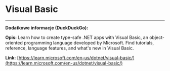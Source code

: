 # Visual Basic

---

**Dodatkowe informacje (DuckDuckGo):**

**Opis:** Learn how to create type-safe .NET apps with Visual Basic, an object-oriented programming language developed by Microsoft. Find tutorials, reference, language features, and what's new in Visual Basic.

**Link:** [https://learn.microsoft.com/en-us/dotnet/visual-basic/](https://learn.microsoft.com/en-us/dotnet/visual-basic/)

